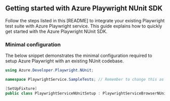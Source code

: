 ## Getting started with Azure Playwright NUnit SDK

Follow the steps listed in this [README]<!--(https://github.com/Azure/azure-sdk-for-net/tree/main/sdk/loadtestservice/Azure.Developer.Playwright.NUnit/README.md)--> to integrate your existing Playwright test suite with Azure Playwright service.
This guide explains how to quickly get started with the Azure Playwright NUnit SDK.

### Minimal configuration

The below snippet demonstrates the minimal configuration required to setup Azure Playwright with an existing NUnit codebase.

```C# Snippet:NUnit_Sample1_SimpleSetup
using Azure.Developer.Playwright.NUnit;

namespace PlaywrightService.SampleTests; // Remember to change this as per your project namespace

[SetUpFixture]
public class PlaywrightServiceNUnitSetup : PlaywrightServiceBrowserNUnit { }
```

